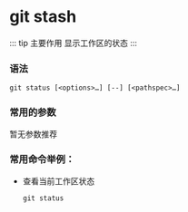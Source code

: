 # git stash

::: tip 主要作用
显示工作区的状态
:::

### 语法

```git
git status [<options>…​] [--] [<pathspec>…​]
```

### 常用的参数

暂无参数推荐

### 常用命令举例：

- 查看当前工作区状态
  
  ```git
  git status
  ```
